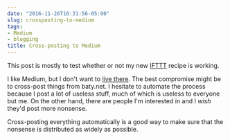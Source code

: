 ```yaml
---
date: "2016-11-26T16:31:56-05:00"
slug: crossposting-to-medium
tags:
- Medium
- blogging
title: Cross-posting to Medium
---
```


This post is mostly to test whether or not my new [IFTTT](https://ifttt.com/)
recipe is working.

I like Medium, but I don't want to [live there](https://medium.com/@jackbaty). The best compromise might be to
cross-post things from baty.net. I hesitate to automate the process because I
post a lot of useless stuff, much of which is useless to everyone but me. On the
other hand, there are people I'm interested in and I _wish_ they'd post more
nonsense. 

Cross-posting everything automatically is a good way to make sure that the
nonsense is distributed as widely as possible.
